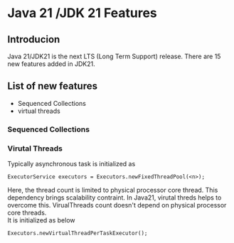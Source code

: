 # Java 21 /JDK 21 Features

## Introducion
Java 21/JDK21 is the next LTS (Long Term Support) release. There are 15 new features added in JDK21. 

## List of new features
* Sequenced Collections
* virtual threads


###  Sequenced Collections

### Virutal Threads
Typically asynchronous task is initialized as 
```
ExecutorService executors = Executors.newFixedThreadPool(<n>);
``` 
Here, the thread count is limited to physical processor core thread. This dependency brings scalability contraint. In Java21, virutal threds helps to overcome this. VirualThreads count doesn't depend on physical processor core threads.  
It is initialized as below
```
Executors.newVirtualThreadPerTaskExecutor();
```

